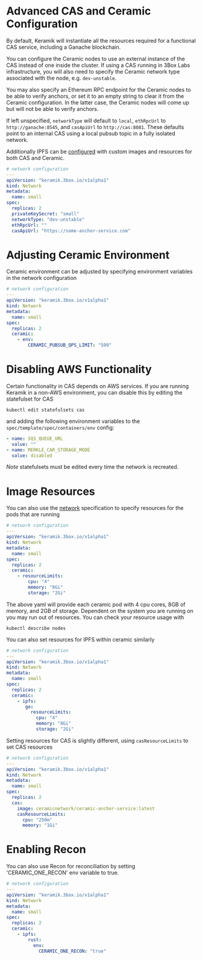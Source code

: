 # Advanced CAS and Ceramic Configuration

By default, Keramik will instantiate all the resources required for a functional CAS service, including a Ganache
blockchain.

You can configure the Ceramic nodes to use an external instance of the CAS instead of one inside the cluster. If using a
CAS running in 3Box Labs infrastructure, you will also need to specify the Ceramic network type associated with the
node, e.g. `dev-unstable`.

You may also specify an Ethereum RPC endpoint for the Ceramic nodes to be able to verify anchors, or set it to an empty
string to clear it from the Ceramic configuration. In the latter case, the Ceramic nodes will come up but will not be
able to verify anchors.

If left unspecified, `networkType` will default to `local`, `ethRpcUrl` to `http://ganache:8545`,
and `casApiUrl` to `http://cas:8081`. These defaults point to an internal CAS using a local
pubsub topic in a fully isolated network.

Additionally IPFS can be [configured](./ipfs.md) with custom images and resources for both CAS and Ceramic.

```yaml
# network configuration
---
apiVersion: "keramik.3box.io/v1alpha1"
kind: Network
metadata:
  name: small
spec:
  replicas: 2
  privateKeySecret: "small"
  networkType: "dev-unstable"
  ethRpcUrl: ""
  casApiUrl: "https://some-anchor-service.com"
```

# Adjusting Ceramic Environment

Ceramic environment can be adjusted by specifying environment variables in the network configuration

```yaml
# network configuration
---
apiVersion: "keramik.3box.io/v1alpha1"
kind: Network
metadata:
  name: small
spec:
  replicas: 2
  ceramic:
    - env:
        CERAMIC_PUBSUB_QPS_LIMIT: "500"
```

# Disabling AWS Functionality

Certain functionality in CAS depends on AWS services. If you are running Keramik in a non-AWS environment, you can
disable this by editing the statefulset for CAS

    kubectl edit statefulsets cas

and adding the following environment variables to the `spec/template/spec/containers/env` config:

```yaml
- name: SQS_QUEUE_URL
  value: ""
- name: MERKLE_CAR_STORAGE_MODE
  value: disabled
```

*Note* statefulsets must be edited every time the network is recreated.

# Image Resources

You can also use the [network](./setup_network.md) specification to specify resources for the pods that are running

```yaml
# network configuration
---
apiVersion: "keramik.3box.io/v1alpha1"
kind: Network
metadata:
  name: small
spec:
  replicas: 2
  ceramic:
    - resourceLimits:
        cpu: "4"
        memory: "8Gi"
        storage: "2Gi"
```

The above yaml will provide each ceramic pod with 4 cpu cores, 8GB of memory, and 2GB of storage. Dependent on the system you 
are running on you may run out of resources. You can check your resource usage with

```shell
kubectl describe nodes
```

You can also set resources for IPFS within ceramic similarly

```yaml
# network configuration
---
apiVersion: "keramik.3box.io/v1alpha1"
kind: Network
metadata:
  name: small
spec:
  replicas: 2
  ceramic:
    - ipfs:
       go:
         resourceLimits:
           cpu: "4"
           memory: "8Gi"
           storage: "2Gi"
```

Setting resources for CAS is slightly different, using `casResourceLimits` to set CAS resources

```yaml
# network configuration
---
apiVersion: "keramik.3box.io/v1alpha1"
kind: Network
metadata:
  name: small
spec:
  replicas: 2
  cas:
    image: ceramicnetwork/ceramic-anchor-service:latest
    casResourceLimits:
      cpu: "250m"
      memory: "1Gi"
```

# Enabling Recon

You can also use Recon for reconciliation by setting 'CERAMIC_ONE_RECON' env variable to true. 

```yaml
# network configuration
---
apiVersion: "keramik.3box.io/v1alpha1"
kind: Network
metadata:
  name: small
spec:
  replicas: 2
  ceramic:
    - ipfs:
        rust:
          env:
            CERAMIC_ONE_RECON: "true"
```
